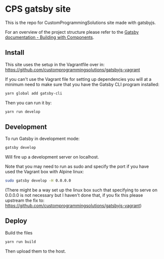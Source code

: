 # CPS gatsby site
This is the repo for CustomProgrammingSolutions site made with gatsbyjs.

For an overview of the project structure please refer to the [Gatsby documentation - Building with Components](https://www.gatsbyjs.org/docs/building-with-components/).

## Install

This site uses the setup in the Vagrantfile over in:
https://github.com/customprogrammingsolutions/gatsbyjs-vagrant

If you can't use the Vagrant file for setting up dependencies you will
at a minimum need to make sure that you have the Gatsby CLI program installed:
```sh
yarn global add gatsby-cli
```

Then you can run it by:
```sh
yarn run develop
```


## Development

To run Gatsby in development mode:

```sh
gatsby develop
```
Will fire up a development server on localhost.

Note that you may need to run as sudo and specify the port if you have used
the Vagrant box with Alpine linux:

```sh
sudo gatsby develop -H 0.0.0.0
```
(There might be a way set up the linux box such that specifying to serve on 0.0.0.0
is not necessary but I haven't done that, if you fix this please upstream the fix to:
https://github.com/customprogrammingsolutions/gatsbyjs-vagrant)


## Deploy

Build the files
```sh
yarn run build
```

Then upload them to the host.
